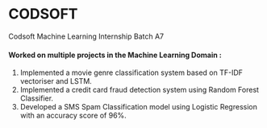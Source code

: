 # CODSOFT
Codsoft Machine Learning Internship Batch A7

#### Worked on multiple projects in the Machine Learning Domain :
 1. Implemented a movie genre classification system based on TF-IDF vectoriser and LSTM.
 2. Implemented a credit card fraud detection system using Random Forest Classifier.
 3. Developed a SMS Spam Classification model using Logistic Regression with an accuracy score of 96%.
